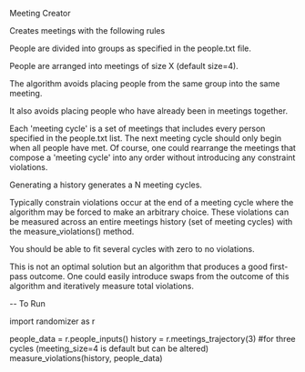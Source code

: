 Meeting Creator

Creates meetings with the following rules

People are divided into groups as specified in the people.txt file.

People are arranged into meetings of size X (default size=4).

The algorithm avoids placing people from the same group into the same
meeting.

It also avoids placing people who have already been in meetings together.

Each 'meeting cycle' is a set of meetings that includes every person specified
in the people.txt list.  The next meeting cycle should only begin when all
people have met.  Of course, one could rearrange the meetings that compose
a 'meeting cycle' into any order without introducing any constraint violations.

Generating a history generates a N meeting cycles.  

Typically constrain violations occur at the end of a meeting cycle where the algorithm
may be forced to make an arbitrary choice.  These violations can be measured
across an entire meetings history (set of meeting cycles) with the
measure_violations() method.

You should be able to fit several cycles with zero to no violations.

This is not an optimal solution but an algorithm that produces a good first-pass
outcome.  One could easily introduce swaps from the outcome of this algorithm
and iteratively measure total violations.


-- To Run

import randomizer as r

people_data = r.people_inputs()
history = r.meetings_trajectory(3)    #for three cycles (meeting_size=4 is default but can be altered)
measure_violations(history, people_data)
